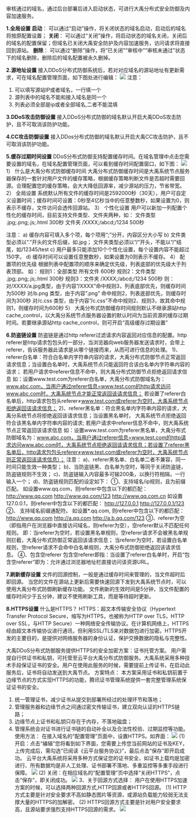 审核通过的域名，通过后台部署后进入启动状态，可进行大禹分布式安全防御及内容加速服务。

**1.全局设置**
**启动**：
可以通过“启动”操作，将关闭状态的域名启动，启动后的域名将按原配置设置； 
**关闭**：
可以通过“关闭”操作，将启动状态的域名关闭，关闭后的域名的配置保留；但域名已关闭大禹安全防护及内容加速服务，访问请求将直接回到源站。
**删除**：
可以通过“删除”操作，将“已关闭”“审核中”“审核未通过”状态下的域名删除，删除后的域名配置被永久删掉。

**2.源地址设置**
接入DDoS分布式防御系统后，若对对应域名的源站地址有更新需求，可在域名配置管理页面，如下图处进行编辑：
![](http://imgcache.tce.fsphere.cn/static/mccdn.qcloud.com/img56c5d4e2580fd.png)
注意：
1)  可以填写源站IP或者域名，一行填一个
2)  源列表中的域名不能和接入域名是同一个
3)  列表必须全部是ip或者全部域名,二者不能混填

**3.DDoS攻击防御设置**
接入DDoS分布式防御的域名默认开启大禹DDoS攻击防护，且不可取消该防护功能。

**4.CC攻击防御设置**
接入DDos分布式防御的域名默认开启大禹CC攻击防护，且不可取消该防护功能。

**5.缓存过期时间设置**
DDoS分布式防御支持配置缓存时间。在域名管理中点击您需要设置的域名，在域名配置管理页面，可以看到缓存时间配置窗口，如下图：
![](http://imgcache.tce.fsphere.cn/static/mccdn.qcloud.com/img56c5d5b2a6e76.png)
1）  什么是大禹分布式防御缓存时间
大禹分布式防御缓存时间是大禹系统节点服务器保存的一套针对用户文件的缓存策略，根据缓存策略判断文件是否超时需要回源。合理配置您的缓存策略，会大大降低回源率，减少源站的压力，节省带宽。
2）  全局设置
系统默认所有文件的缓存时间是2592000秒（30天），用户可自定义设置时间；缓存时间可设置：0秒至4亿秒当中的任意整数秒，如果设置为0，则表示不缓存，文件访问会透传回源站。
3）  个性化设置
用户可以新加一列配置个性化的缓存时间，目前支持文件类型、文件夹两种，如：
文件类型 .jpg;.png;.js;.html 300秒
文件夹 /XXXX;/abcd;/1234 500秒

注意：
a)  缓存内容可填入多个项，每个项用“;”分开，内容区分大小写
b)  文件类型必须以“.”开头的文件后缀，如.jpg； 文件夹类型必须以“/”开头，不能以“/”结尾，如/12345/test
c)  用户最多只能添加10个个性化设置，每个设置内容不能超过150字。
d)  缓存时间可以设置任意整数秒，如果设置为0则表示不缓存。
4）  配置项的优先级
根据列表中配置项的顺序来确定优先级，列表底部的优先级大于列表顶部。
如：
规则1：全部类型 所有文件 600秒
规则2：文件类型 .jpg;.png;.js;.html 300秒
规则3：文件夹 /XXXX;/abcd;/1234 500秒
则：
对/XXXX/a.jpg类型，由于内容”/XXXX”命中规则3，列表底部优先，则缓存时间为500秒
对/b.png 类型，由于内容”.png” 命中规则2，列表底部优先，则缓存时间为300秒
对/c.css 类型，由于内容”/c.css”不命中规则2、规则3，故其命中规则1，则缓存时间为600秒
5）  大禹分布式防御缓存时间规则默认不继承源站http cache_control，以大禹分系统节点服务器设置的默认时间为当前资源的缓存过期时间。若要继承源站http cache_control，则可开启“高级缓存过期设置”

**6.防盗链设置**
 防盗链是通过http referer过滤请求内容返回对应信息的配置。http referer是http请求包包头的一部分，当浏览器向web服务器发送请求时，会带上referer，告诉服务器此请求是从哪个链接而来，从而可进行信息的处理。
1)、referer白名单：符合白名单内字符串内容的请求，大禹分布式防御节点正常返回请求信息；当设置白名单时，大禹系统节点只能返回符合该白名单内字符串内容的请求；
若用户请求中referer信息不命中，则大禹分布式防御节点拒绝返回请求信息
如：设置www.test.com为referer白名单，大禹分布式防御域名为：www.abc.com，当用户通过referer信息=www.test.com的http请求访问www.abc.com时，大禹系统节点才能正常返回该请求信息；
若设置了referer白名单后，http请求包包头referer≠www.test.com或referer为空时，大禹系统节点拒绝返回该请求信息；
2)、referer黑名单：符合黑名单内字符串内容的请求，大禹分系统节点将拒绝返回该请求信息；当设置黑名单时， 大禹系统节点拒绝返回符合该黑名单内字符串内容的请求;
若用户请求中referer信息不命中，则大禹系统节点正常返回该请求信息
如：设置www.test.com为referer黑名单，大禹分布式防御域名为：www.abc.com，当用户通过referer信息=www.test.com的http请求访问www.abc.com时，大禹系统节点拒绝返回该请求信息；若设置了referer黑名单后，http请求包包头referer≠www.test.com或referer为空时，大禹系统节点则正常返回该请求信息）；
注意：
a)、referer黑名单、白名单二者不兼容，同一时间只能生效一种类型；
b)、当防盗链黑、白名单为空时，等同于关闭防盗链，防盗链规则不生效；
c)、防盗链输入内容最多可输200条，以换行符相隔，一行输入一个；
d)、防盗链规则匹配的设定如下：
①、支持域名/ip规则，且为前缀匹配。
如设置www.qq.com，则referer中包含以下的都匹配：
http://www.qq.com
http://www.qq.com/123
http://www.qq.com.cn
如设置127.0.0.1，则referer中包含以下的都匹配：
http://127.0.0.1
http://127.0.0.1/123
②、 支持域名前缀通配符。
如设置*.qq.com, 则referer中包含以下的都匹配：
http://www.qq.com
http://a.qq.com
http://a.b.qq.com/123
③、referer为空（即指用户在浏览器中直接访问域名，则referer为空），空referer默认不匹配任何规则。
即：当referer为空时，若设置黑名单规则，空referer请求不会被黑名单规则拦截，大禹分布式防御正常返回该请求信息；
当referer为空时，若设置白名单规则，空referer请求不会命中白名单规则，大禹分布式防御拒绝返回该请求信息。
④、包含空referer
包含空referer即指：当设置了referer白名单时，开启“包含空referer”即为：允许通过浏览器地址栏直接访问该资源URL。 

**7.刷新缓存设置**
文件的回源控制，一般是通过缓存时间来管理的，当文件超时后即回源。
当您的文件在源站上更新后需要快速回源下发到大禹系统节点时，可以使用大禹分布式防御刷新缓存功能。
文件刷新的生效时间是5分钟，当文件配置的缓存时间少于五分钟，建议不使用刷新工具，而是等待超时更新。

**8.HTTPS设置**
什么是HTTPS？
HTTPS：超文本传输安全协议（Hypertext Transfer Protocol Secure，缩写为HTTPS，也被称为HTTP over TLS，HTTP over SSL，与HTTP Secure）一种网络安全传输协议。在计算机网络上，HTTPS经由超文本传输协议进行通讯，但利用SSL/TLS来对数据包进行加密。HTTPS开发的主要目的，是提供对网络服务器的身份认证，保护交换数据的隐私与完整性。

大禹DDoS分布式防御服务提供HTTPS的安全加密方案：证书托管方案。
用户需提自行供证书和私钥，可托管至云平台大禹分布式防御服务。大禹系统采用多种技术手段保证证书的安全。用户在使用此服务的时候，需要提前上传证书，在启动此服务后，证书将自动发送到大禹节点。
方案特点：
本方案采用证书和私钥前置于边缘节点的方式实现HTTPS的功能，腾讯证书管理系统提供一套完整管理系统保证证书的安全。
1. 统一管理证书，减少证书从提交到部署所经过的处理环节和落地；
2. 管理服务器和边缘节点之间通过密文传输证书，建立双向认证的HTTPS链路；
3. 边缘节点上证书和私钥只存在于内存，不落地磁盘；
4. 管理系统会对证书进行证书链的自动补全以及合法性校验、过期监控等功能。
使用方法：
在接入域名的“配置管理”页面中，设置HTTPS。如界面：
![](http://imgcache.tce.fsphere.cn/static/mccdn.qcloud.com/img56c5d78fc172f.png)
 (1) 开启：点击“编辑”您将看到如下界面，您需要上传您当前网站的证书及KEY，上传完成后，需勾选“已阅读《云平台服务协议》”，最后点击“保存”即开启成功。
云平台大禹系统将采用多种方式保证您的证书安全，如证书上载均是加密进行、所有数据均是非人工处理、证书部署不落地、多重监控等多重手段进行保障。
![](http://imgcache.tce.fsphere.cn/static/mccdn.qcloud.com/img56c5d7a8237d1.png)
(2) 关闭：在相应域名的“配置管理”页中选择“关闭HTTPS”，点击“保存”，即关闭成功。
![](http://imgcache.tce.fsphere.cn/static/mccdn.qcloud.com/img56c5d7ba98499.png)
3、关于回源方式选择：
用户在使用HTTPS加速方案的时候，可以选择两种回源方式,HTTP回源或者HTTPS回源。
  (1) HTTP方式主要是针对安全要求不高如静态图片等资源，或源站负载能力较弱无法支撑大量的HTTPS的加解密。
  (2) HTTPS回源方式主要是针对用户安全要求高，且源站要求强烈支持HTTPS回源的需求。
![](http://imgcache.tce.fsphere.cn/static/mccdn.qcloud.com/img56c5d7d0d3647.png)
